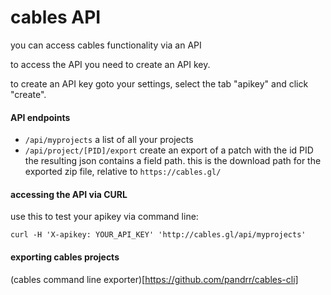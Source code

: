 
# cables API

you can access cables functionality via an API

to access the API you need to create an API key.

to create an API key goto your settings, select the tab "apikey" and click "create".

#### API endpoints

- `/api/myprojects` 
  a list of all your projects
- `/api/project/[PID]/export`
  create an export of a patch with the id PID
  the resulting json contains a field path. this is the download path for the exported zip file, relative to `https://cables.gl/`

#### accessing the API via CURL

use this to test your apikey via command line:

`curl -H 'X-apikey: YOUR_API_KEY' 'http://cables.gl/api/myprojects'`

#### exporting cables projects

(cables command line exporter)[https://github.com/pandrr/cables-cli]




